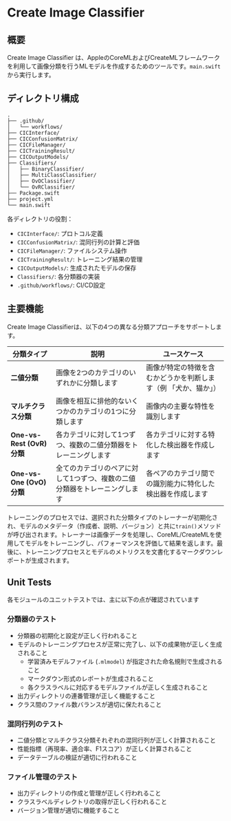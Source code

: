 # Create Image Classifier

## 概要

Create Image Classifier は、AppleのCoreMLおよびCreateMLフレームワークを利用して画像分類を行うMLモデルを作成するためのツールです。`main.swift`から実行します。

## ディレクトリ構成

```
.
├── .github/
│   └── workflows/
├── CICInterface/
├── CICConfusionMatrix/
├── CICFileManager/
├── CICTrainingResult/
├── CICOutputModels/
├── Classifiers/
│   ├── BinaryClassifier/
│   ├── MultiClassClassifier/
│   ├── OvOClassifier/
│   └── OvRClassifier/
├── Package.swift
├── project.yml
└── main.swift
```

各ディレクトリの役割：

* `CICInterface/`: プロトコル定義
* `CICConfusionMatrix/`: 混同行列の計算と評価
* `CICFileManager/`: ファイルシステム操作
* `CICTrainingResult/`: トレーニング結果の管理
* `CICOutputModels/`: 生成されたモデルの保存
* `Classifiers/`: 各分類器の実装
* `.github/workflows/`: CI/CD設定

## 主要機能

Create Image Classifierは、以下の4つの異なる分類アプローチをサポートします。

| 分類タイプ                  | 説明                                                                 | ユースケース                                                                   |
| --------------------------- | -------------------------------------------------------------------- | ------------------------------------------------------------------------------ |
| **二値分類**                | 画像を2つのカテゴリのいずれかに分類します                            | 画像が特定の特徴を含むかどうかを判断します（例 「犬か、猫か」）         |
| **マルチクラス分類**          | 画像を相互に排他的ないくつかのカテゴリの1つに分類します                | 画像内の主要な特性を識別します                                                     |
| **One-vs-Rest (OvR) 分類** | 各カテゴリに対して1つずつ、複数の二値分類器をトレーニングします        | 各カテゴリに対する特化した検出器を作成します                                       |
| **One-vs-One (OvO) 分類**  | 全てのカテゴリのペアに対して1つずつ、複数の二値分類器をトレーニングします | 各ペアのカテゴリ間での識別能力に特化した検出器を作成します                         |

トレーニングのプロセスでは、選択された分類タイプのトレーナーが初期化され、モデルのメタデータ（作成者、説明、バージョン）と共に`train()`メソッドが呼び出されます。トレーナーは画像データを処理し、CoreML/CreateMLを使用してモデルをトレーニングし、パフォーマンスを評価して結果を返します。最後に、トレーニングプロセスとモデルのメトリクスを文書化するマークダウンレポートが生成されます。

## Unit Tests

各モジュールのユニットテストでは、主に以下の点が確認されています

### 分類器のテスト
* 分類器の初期化と設定が正しく行われること
* モデルのトレーニングプロセスが正常に完了し、以下の成果物が正しく生成されること
  * 学習済みモデルファイル (`.mlmodel`) が指定された命名規則で生成されること
  * マークダウン形式のレポートが生成されること
  * 各クラスラベルに対応するモデルファイルが正しく生成されること
* 出力ディレクトリの連番管理が正しく機能すること
* クラス間のファイル数バランスが適切に保たれること

### 混同行列のテスト
* 二値分類とマルチクラス分類それぞれの混同行列が正しく計算されること
* 性能指標（再現率、適合率、F1スコア）が正しく計算されること
* データテーブルの検証が適切に行われること

### ファイル管理のテスト
* 出力ディレクトリの作成と管理が正しく行われること
* クラスラベルディレクトリの取得が正しく行われること
* バージョン管理が適切に機能すること